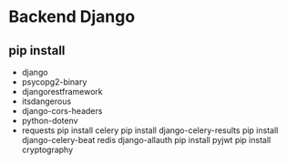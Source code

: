 # Backend Django
## pip install
>
  - django
  - psycopg2-binary
  - djangorestframework
  - itsdangerous
  - django-cors-headers
  - python-dotenv
  - requests
  pip install celery
  pip install django-celery-results
  pip install django-celery-beat
  redis
  django-allauth
  pip install pyjwt
  pip install cryptography 
  <!-- - cloudinary -->
  <!-- - channels -->
  <!-- - uvicorn -->
